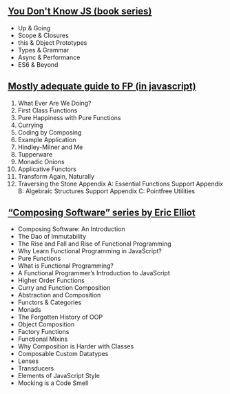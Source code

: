 

## [You Don't Know JS (book series)](https://github.com/getify/You-Dont-Know-JS)

- Up & Going
- Scope & Closures
- this & Object Prototypes
- Types & Grammar
- Async & Performance
- ES6 & Beyond

## [Mostly adequate guide to FP (in javascript)](https://github.com/MostlyAdequate/mostly-adequate-guide)

1. What Ever Are We Doing?
2. First Class Functions
3. Pure Happiness with Pure Functions
4. Currying
5. Coding by Composing
6. Example Application
7. Hindley-Milner and Me
8. Tupperware
9. Monadic Onions
10. Applicative Functors
11. Transform Again, Naturally
12. Traversing the Stone
Appendix A: Essential Functions Support
Appendix B: Algebraic Structures Support
Appendix C: Pointfree Utilities

## [“Composing Software” series by Eric Elliot](https://medium.com/javascript-scene/composing-software-the-book-f31c77fc3ddc)

- Composing Software: An Introduction
- The Dao of Immutability
- The Rise and Fall and Rise of Functional Programming
- Why Learn Functional Programming in JavaScript?
- Pure Functions
- What is Functional Programming?
- A Functional Programmer’s Introduction to JavaScript
- Higher Order Functions
- Curry and Function Composition
- Abstraction and Composition
- Functors & Categories
- Monads
- The Forgotten History of OOP
- Object Composition
- Factory Functions
- Functional Mixins
- Why Composition is Harder with Classes
- Composable Custom Datatypes
- Lenses
- Transducers
- Elements of JavaScript Style
- Mocking is a Code Smell
